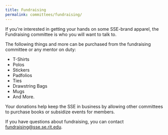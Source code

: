 ```yaml
---
title: Fundraising
permalink: committees/fundraising/
---
```

If you're interested in getting your hands on some SSE-brand apparel, the
Fundraising committee is who you will want to talk to.

The following things and more can be purchased from the fundraising committee or
any mentor on duty:

* T-Shirts
* Polos
* Stickers
* Padfolios
* Ties
* Drawstring Bags
* Mugs
* And More.

Your donations help keep the SSE in business by allowing other committees to
purchase books or subsidize events for members.

If you have questions about fundraising, you can contact
<fundraising@sse.se.rit.edu>.
